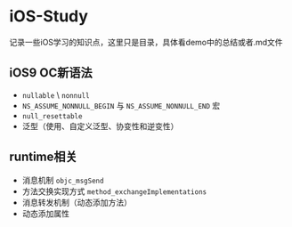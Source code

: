 # iOS-Study
记录一些iOS学习的知识点，这里只是目录，具体看demo中的总结或者.md文件

## iOS9 OC新语法
- `nullable` \ `nonnull` 
- `NS_ASSUME_NONNULL_BEGIN` 与 `NS_ASSUME_NONNULL_END` 宏 
-  `null_resettable`
-  泛型（使用、自定义泛型、协变性和逆变性）

## runtime相关
- 消息机制 `objc_msgSend`
- 方法交换实现方式 `method_exchangeImplementations`
- 消息转发机制（动态添加方法）
- 动态添加属性